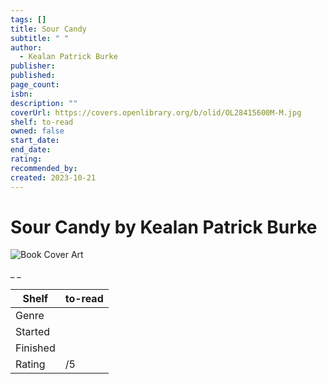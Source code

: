 ```yaml
---
tags: []
title: Sour Candy
subtitle: " "
author:
  - Kealan Patrick Burke
publisher: 
published: 
page_count: 
isbn: 
description: ""
coverUrl: https://covers.openlibrary.org/b/olid/OL28415600M-M.jpg
shelf: to-read
owned: false
start_date: 
end_date: 
rating: 
recommended_by: 
created: 2023-10-21
---
```


# Sour Candy by Kealan Patrick Burke

![Book Cover Art](https://covers.openlibrary.org/b/olid/OL28415600M-M.jpg)

_ _

| Shelf | to-read |
| --- | --- |
| Genre |  |
| Started |  |
| Finished |  |
| Rating | /5 |

